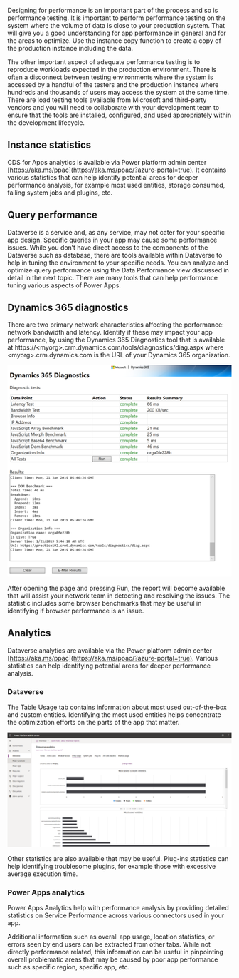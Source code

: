 Designing for performance is an important part of the process and so is performance testing. It is important to perform performance testing on the system where the volume of data is close to your production system. That will give you a good understanding for app performance in general and for the areas to optimize. Use the instance copy function to create a copy of the production instance including the data. 

The other important aspect of adequate performance testing is to reproduce workloads expected in the production environment. There is often a disconnect between testing environments where the system is accessed by a handful of the testers and the production instance where hundreds and thousands of users may access the system at the same time. There are load testing tools available from Microsoft and third-party vendors and you will need to collaborate with your development team to ensure that the tools are installed, configured, and used appropriately within the development lifecycle.

## Instance statistics

CDS for Apps analytics is available via Power platform admin center [https://aka.ms/ppac](https://aka.ms/ppac/?azure-portal=true). It contains various statistics that can help identify potential areas for deeper performance analysis, for example most used entities, storage consumed, failing system jobs and plugins, etc. 

## Query performance

Dataverse is a service and, as any service, may not cater for your specific app design. Specific queries in your app may cause some performance issues. While you don’t have direct access to the components of the Dataverse such as database, there are tools available within Dataverse to help in tuning the environment to your specific needs. You can analyze and optimize query performance using the Data Performance view discussed in detail in the next topic.
There are many tools that can help performance tuning various aspects of Power Apps.

## Dynamics 365 diagnostics

There are two primary network characteristics affecting the performance: network bandwidth and latency. Identify if these may impact your app performance, by using the Dynamics 365 Diagnostics tool that is available at https://&lt;myorg&gt;.crm.dynamics.com/tools/diagnostics/diag.aspx where &lt;myorg&gt;.crm.dynamics.com is the URL of your Dynamics 365 organization.

![Screenshot showing the Dynamics 365 Diagnostics window.](../media/T2_PerformanceTools_image1.png)

After opening the page and pressing Run, the report will become available that will assist your network team in detecting and resolving the issues. The statistic includes some browser benchmarks that may be useful in identifying if browser performance is an issue.

## Analytics

Dataverse analytics are available via the Power platform admin center [https://aka.ms/ppac](https://aka.ms/ppac/?azure-portal=true). Various statistics can help identifying potential areas for deeper performance analysis.

### Dataverse

The Table Usage tab contains information about most used out-of-the-box and custom entities. Identifying the most used entities helps concentrate the optimization efforts on the parts of the app that matter.

![Screenshot showing the Dataverse analytics for common usage.](../media/performance-tools-image-3-updated.png)


Other statistics are also available that may be useful. Plug-ins statistics can help identifying troublesome plugins, for example those with excessive average execution time.

### Power Apps analytics

Power Apps Analytics help with performance analysis by providing detailed statistics on Service Performance across various connectors used in your app. 

Additional information such as overall app usage, location statistics, or errors seen by end users can be extracted from other tabs. While not directly performance related, this information can be useful in pinpointing overall problematic areas that may be caused by poor app performance such as specific region, specific app, etc.
